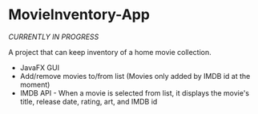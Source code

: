 # MovieInventory-App
*CURRENTLY IN PROGRESS*

A project that can keep inventory of a home movie collection.

 - JavaFX GUI
 - Add/remove movies to/from list (Movies only added by IMDB id at the moment)
 - IMDB API - When a movie is selected from list, it displays the movie's title, release date, rating, art, and IMDB id
